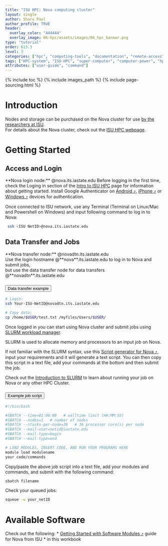 ```yaml
---
title: "ISU HPC: Nova computing cluster"
layout: single
author: Sharu Paul
author_profile: TRUE
header:
  overlay_color: "444444"
  overlay_image: 06-hpc/assets/images/06_hpc_banner.png
type: "tutorial"
order: 613.3
level: 3
categories: ["hpc", "computing-tools", "documentation", "remote-access", "data-transfer", "job-scheduling"]
tags: ["HPC-system", "ISU-HPC", "super-computer", "computer-power", "hpc-cluster", "nova-cluster", "HPC-tasks", "scientific-computing", "access-point", "authentication-MFA", "CLI-login", "job-script"]
attributes: ["user-guide", "command"]
---
```


{% include toc %}
{% include images_path %}
{% include page-sourcing.html %}


# Introduction

<div class="note" markdown="1">
Nodes and storage can be purchased on the Nova cluster for use <u>by the researchers at ISU</u>. <br>For details about the Nova cluster, check out the <a href="https://www.hpc.iastate.edu/guides/nova" target="_blank">ISU HPC webpage</a>.
</div>

# Getting Started

## Access and Login

<div class="required" markdown="1">
**Nova login node:** @nova.its.iastate.edu <base class="mt">
Before logging in the first time, check the Loging in section of the <a class="t-links" href="613.1">Intro to ISU HPC</a> page for information about getting started. <base class="mb">
Install Google Authenticator on <a href="https://www.hpc.iastate.edu/guides/nova/access-and-login/google-auth-on-android" target="_blank">Android ⤴</a>, <a href="https://www.hpc.iastate.edu/guides/nova/access-and-login/google-auth-on-iphone-ipad-ipod" target="_blank">iPhone ⤴</a> or <a href="https://www.hpc.iastate.edu/guides/nova/access-and-login/google-auth-on-windows" target="_blank">Windows ⤴</a> devices for authentication.
</div>

Once connected to ISU network, use any Terminal (Terminal on Linux/Mac and Powershell on Windows) and input following command to log in to Nova:

```bash
 ssh <ISU NetID>@nova.its.iastate.edu
```

## Data Transfer and Jobs

<div class="required" markdown="1">
**Nova transfer node:** @novadtn.its.iastate.edu
</div>
<div class="protip" markdown="1">
Use the login hostname @**nova**.its.iastate.edu to log in to Nova and submit jobs, <br>
but use the data transfer node for data transfers @**novadtn**.its.iastate.edu
</div>

### <button class="btn example">Data transfer example</button>

```bash
# Login:
ssh Your-ISU-NetID@novadtn.its.iastate.edu

# Copy data:
cp /home/$USER/test.txt /myfiles/Users/$USER/
```

Once logged in you can start using Nova cluster and submit jobs using <a class="t-links" href="651.1">SLURM workload manager</a>.

<div class="note" markdown="1">
SLURM is used to allocate memory and processors to an input job on Nova.
</div>

If not familiar with the SLURM syntax, use this <a href="https://research.it.iastate.edu/slurm-script-generator" target="_blank">Script generator for Nova ⤴</a>, input your requirements and it will generate a text script. You can then copy this script in a text file, add your commands at the bottom and then submit the job.

<div class="more" markdown="1">
Check out the <a class="t-links" href="651.2">Introduction to SLURM</a> to learn about running your job on Nova or any other HPC Cluster.
</div>


### <button class="btn example">Example job script</button>

```bash
#!/bin/bash

#SBATCH --time=01:00:00   # walltime limit (HH:MM:SS)
#SBATCH --nodes=1   # number of nodes
#SBATCH --ntasks-per-node=36   # 36 processor core(s) per node
#SBATCH --mail-user=netid@iastate.edu
#SBATCH --mail-type=begin
#SBATCH --mail-type=end

# LOAD MODULES, INSERT CODE, AND RUN YOUR PROGRAMS HERE
module load modulename
your code/commands
```

Copy/paste the above job script into a text file, add your modules and commands, and submit with the following command:

```bash
sbatch filename
```

Check your queued jobs:

```bash
squeue -u your_netID
```


# Available Software

<div class="more" markdown="1">
Check out the following:
* <a href="https://research.it.iastate.edu/getting-started-with-modules" target="_blank">Getting Started with Software Modules ⤴</a> guide for Nova from ISU
* <a class="t-links" href="641"></a> in this workbook
</div>
